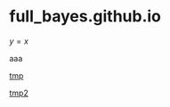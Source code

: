 <script src="https://polyfill.io/v3/polyfill.min.js?features=es6"></script>
<script src="https://cdn.mathjax.org/mathjax/latest/MathJax.js?config=TeX-AMS_HTML"></script>

# full_bayes.github.io

$y=x$

aaa

[tmp](_posts/tmp.md)

[tmp2](tmp.md)